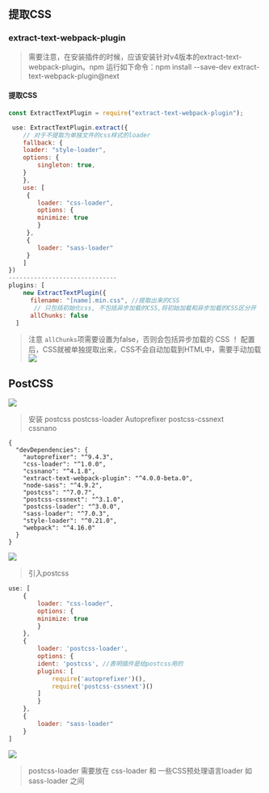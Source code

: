 
## 提取CSS
### extract-text-webpack-plugin
>需要注意，在安装插件的时候，应该安装针对v4版本的extract-text-webpack-plugin。npm 运行如下命令：npm install --save-dev extract-text-webpack-plugin@next

#### 提取CSS
```javascript
const ExtractTextPlugin = require("extract-text-webpack-plugin");

 use: ExtractTextPlugin.extract({
    // 对于不提取为单独文件的css样式的loader
    fallback: {
    loader: "style-loader",
    options: {
        singleton: true,
    }
    },
    use: [
     {
        loader: "css-loader",
        options: {
        minimize: true
        }
     },
     {
        loader: "sass-loader"
     }
    ]
})
------------------------------
plugins: [
    new ExtractTextPlugin({
      filename: "[name].min.css", //提取出来的CSS
       // 只包括初始化css, 不包括异步加载的CSS,将初始加载和异步加载的CSS区分开
      allChunks: false
  ]
```
>注意 `allChunks`项需要设置为false，否则会包括异步加载的 CSS ！
配置后，CSS就被单独提取出来，CSS不会自动加载到HTML中，需要手动加载
![](https://upload-images.jianshu.io/upload_images/9249356-d08658cc22a5953f.png?imageMogr2/auto-orient/strip%7CimageView2/2/w/1240)

## PostCSS 

![](https://upload-images.jianshu.io/upload_images/9249356-7d2fac0128c4a5c7.png?imageMogr2/auto-orient/strip%7CimageView2/2/w/1240)
>安装 
postcss
postcss-loader
Autoprefixer
postcss-cssnext  
cssnano

```
{
  "devDependencies": {
    "autoprefixer": "^9.4.3",
    "css-loader": "^1.0.0",
    "cssnano": "^4.1.8",
    "extract-text-webpack-plugin": "^4.0.0-beta.0",
    "node-sass": "^4.9.2",
    "postcss": "^7.0.7",
    "postcss-cssnext": "^3.1.0",
    "postcss-loader": "^3.0.0",
    "sass-loader": "^7.0.3",
    "style-loader": "^0.21.0",
    "webpack": "^4.16.0"
  }
}

```
![](https://upload-images.jianshu.io/upload_images/9249356-4676822e1f5d434f.png?imageMogr2/auto-orient/strip%7CimageView2/2/w/1240)

>引入postcss

```javascript
use: [
    {
        loader: "css-loader",
        options: {
        minimize: true
        }
    },
    {
        loader: 'postcss-loader',
        options: {
        ident: 'postcss', //表明插件是给postcss用的
        plugins: [
            require('autoprefixer')(),
            require('postcss-cssnext')()
        ]
        }
    },
    {
        loader: "sass-loader"
    }
]
```
![](https://upload-images.jianshu.io/upload_images/9249356-c2fbd40c6fdd1ee5.png?imageMogr2/auto-orient/strip%7CimageView2/2/w/1240)
>postcss-loader 需要放在 css-loader 和 一些CSS预处理语言loader 如 sass-loader 之间